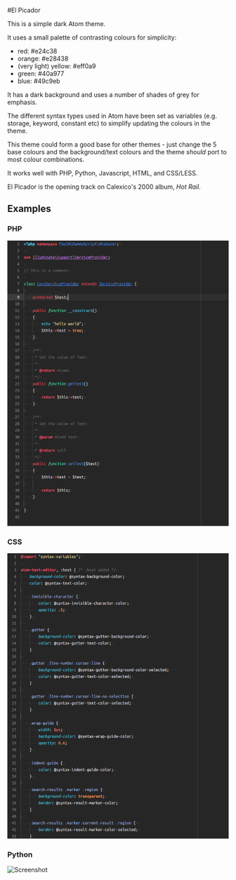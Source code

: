 #El Picador

This is a simple dark Atom theme.  

It uses a small palette of contrasting colours for simplicity:

 - red: #e24c38
 - orange: #e28438
 - (very light) yellow: #eff0a9
 - green: #40a977
 - blue: #49c9eb

It has a dark background and uses a number of shades of grey for emphasis.

The different syntax types used in Atom have been set as variables (e.g.
storage, keyword, constant etc) to simplify updating the colours in the theme.  

This theme could form a good base for other themes - just change the 5 base
colours and the background/text colours and the theme _should_ port to most
colour combinations.

It works well with PHP, Python, Javascript, HTML, and CSS/LESS.

El Picador is the opening track on Calexico's 2000 album, _Hot Rail_.

## Examples

### PHP
![Screenshot](https://github.com/paulhorner79/calexico-syntax/raw/master/screenshot-php.png)

### CSS
![Screenshot](https://github.com/paulhorner79/calexico-syntax/raw/master/screenshot-css.png)

### Python
![Screenshot](https://github.com/paulhorner79/calexico-syntax/raw/master/screenshot-python.png)
